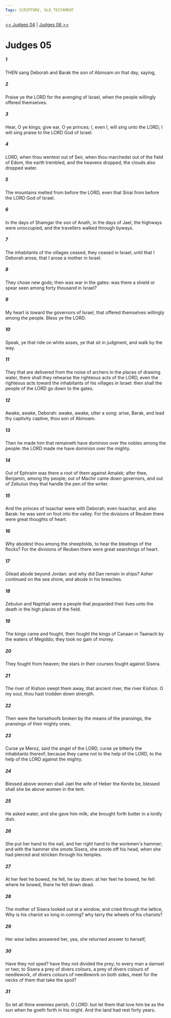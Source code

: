 ```yaml
---
Tags: SCRIPTURE, OLD_TESTAMENT
---
```


[<< Judges 04](OLD_TESTAMENT/07_Judges/Judges_04.md) | [Judges 06 >>](OLD_TESTAMENT/07_Judges/Judges_06.md)

# Judges 05

##### 1

THEN sang Deborah and Barak the son of Abinoam on that day, saying,

##### 2

Praise ye the LORD for the avenging of Israel, when the people willingly offered themselves.

##### 3

Hear, O ye kings; give ear, O ye princes; I, even I, will sing unto the LORD; I will sing praise to the LORD God of Israel.

##### 4

LORD, when thou wentest out of Seir, when thou marchedst out of the field of Edom, the earth trembled, and the heavens dropped, the clouds also dropped water.

##### 5

The mountains melted from before the LORD, even that Sinai from before the LORD God of Israel.

##### 6

In the days of Shamgar the son of Anath, in the days of Jael, the highways were unoccupied, and the travellers walked through byways.

##### 7

The inhabitants of the villages ceased, they ceased in Israel, until that I Deborah arose, that I arose a mother in Israel.

##### 8

They chose new gods; then was war in the gates: was there a shield or spear seen among forty thousand in Israel?

##### 9

My heart is toward the governors of Israel, that offered themselves willingly among the people. Bless ye the LORD.

##### 10

Speak, ye that ride on white asses, ye that sit in judgment, and walk by the way.

##### 11

They that are delivered from the noise of archers in the places of drawing water, there shall they rehearse the righteous acts of the LORD, even the righteous acts toward the inhabitants of his villages in Israel: then shall the people of the LORD go down to the gates.

##### 12

Awake, awake, Deborah: awake, awake, utter a song: arise, Barak, and lead thy captivity captive, thou son of Abinoam.

##### 13

Then he made him that remaineth have dominion over the nobles among the people: the LORD made me have dominion over the mighty.

##### 14

Out of Ephraim was there a root of them against Amalek; after thee, Benjamin, among thy people; out of Machir came down governors, and out of Zebulun they that handle the pen of the writer.

##### 15

And the princes of Issachar were with Deborah; even Issachar, and also Barak: he was sent on foot into the valley. For the divisions of Reuben there were great thoughts of heart.

##### 16

Why abodest thou among the sheepfolds, to hear the bleatings of the flocks? For the divisions of Reuben there were great searchings of heart.

##### 17

Gilead abode beyond Jordan: and why did Dan remain in ships? Asher continued on the sea shore, and abode in his breaches.

##### 18

Zebulun and Naphtali were a people that jeoparded their lives unto the death in the high places of the field.

##### 19

The kings came and fought, then fought the kings of Canaan in Taanach by the waters of Megiddo; they took no gain of money.

##### 20

They fought from heaven; the stars in their courses fought against Sisera.

##### 21

The river of Kishon swept them away, that ancient river, the river Kishon. O my soul, thou hast trodden down strength.

##### 22

Then were the horsehoofs broken by the means of the pransings, the pransings of their mighty ones.

##### 23

Curse ye Meroz, said the angel of the LORD, curse ye bitterly the inhabitants thereof; because they came not to the help of the LORD, to the help of the LORD against the mighty.

##### 24

Blessed above women shall Jael the wife of Heber the Kenite be, blessed shall she be above women in the tent.

##### 25

He asked water, and she gave him milk; she brought forth butter in a lordly dish.

##### 26

She put her hand to the nail, and her right hand to the workmen's hammer; and with the hammer she smote Sisera, she smote off his head, when she had pierced and stricken through his temples.

##### 27

At her feet he bowed, he fell, he lay down: at her feet he bowed, he fell: where he bowed, there he fell down dead.

##### 28

The mother of Sisera looked out at a window, and cried through the lattice, Why is his chariot so long in coming? why tarry the wheels of his chariots?

##### 29

Her wise ladies answered her, yea, she returned answer to herself,

##### 30

Have they not sped? have they not divided the prey; to every man a damsel or two; to Sisera a prey of divers colours, a prey of divers colours of needlework, of divers colours of needlework on both sides, meet for the necks of them that take the spoil?

##### 31

So let all thine enemies perish, O LORD: but let them that love him be as the sun when he goeth forth in his might. And the land had rest forty years.
